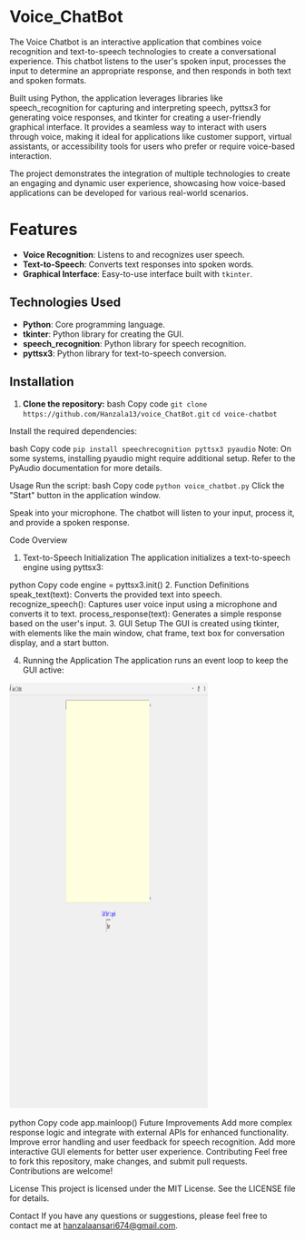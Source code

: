 # Voice_ChatBot
The Voice Chatbot is an interactive application that combines voice recognition and text-to-speech technologies to create a conversational experience. This chatbot listens to the user's spoken input, processes the input to determine an appropriate response, and then responds in both text and spoken formats.

Built using Python, the application leverages libraries like speech_recognition for capturing and interpreting speech, pyttsx3 for generating voice responses, and tkinter for creating a user-friendly graphical interface. It provides a seamless way to interact with users through voice, making it ideal for applications like customer support, virtual assistants, or accessibility tools for users who prefer or require voice-based interaction.

The project demonstrates the integration of multiple technologies to create an engaging and dynamic user experience, showcasing how voice-based applications can be developed for various real-world scenarios.

# Features

- **Voice Recognition**: Listens to and recognizes user speech.
- **Text-to-Speech**: Converts text responses into spoken words.
- **Graphical Interface**: Easy-to-use interface built with `tkinter`.

## Technologies Used

- **Python**: Core programming language.
- **tkinter**: Python library for creating the GUI.
- **speech_recognition**: Python library for speech recognition.
- **pyttsx3**: Python library for text-to-speech conversion.

## Installation

1. **Clone the repository:**
   bash
   Copy code
   `git clone https://github.com/Hanzala13/voice_ChatBot.git`
   `cd voice-chatbot`

Install the required dependencies:

bash
Copy code
`pip install speechrecognition pyttsx3 pyaudio`
Note: On some systems, installing pyaudio might require additional setup. Refer to the PyAudio documentation for more details.

Usage
Run the script:
bash
Copy code
`python voice_chatbot.py`
Click the "Start" button in the application window.

Speak into your microphone. The chatbot will listen to your input, process it, and provide a spoken response.

Code Overview
1. Text-to-Speech Initialization
The application initializes a text-to-speech engine using pyttsx3:

python
Copy code
engine = pyttsx3.init()
2. Function Definitions
speak_text(text): Converts the provided text into speech.
recognize_speech(): Captures user voice input using a microphone and converts it to text.
process_response(text): Generates a simple response based on the user's input.
3. GUI Setup
The GUI is created using tkinter, with elements like the main window, chat frame, text box for conversation display, and a start button.

4. Running the Application
The application runs an event loop to keep the GUI active:

<img src="GUI of App.png" height="750" width="350">

python
Copy code
app.mainloop()
Future Improvements
Add more complex response logic and integrate with external APIs for enhanced functionality.
Improve error handling and user feedback for speech recognition.
Add more interactive GUI elements for better user experience.
Contributing
Feel free to fork this repository, make changes, and submit pull requests. Contributions are welcome!

License
This project is licensed under the MIT License. See the LICENSE file for details.

Contact
If you have any questions or suggestions, please feel free to contact me at hanzalaansari674@gmail.com.



